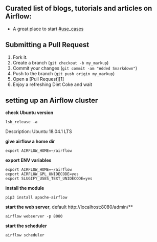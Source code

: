 ## Curated list of blogs, tutorials and articles on Airflow:

* A great place to start [#use_cases](https://github.com/jghoman/awesome-apache-airflow#best-practices-lessons-learned-and-cool-use-cases)


## Submitting a Pull Request

1. Fork it.
2. Create a branch (`git checkout -b my_markup`)
3. Commit your changes (`git commit -am "Added Snarkdown"`)
4. Push to the branch (`git push origin my_markup`)
5. Open a [Pull Request][1]
6. Enjoy a refreshing Diet Coke and wait

## setting up an Airflow cluster 

**check Ubuntu version**

    lsb_release -a

Description:	Ubuntu 18.04.1 LTS

**give airflow a home dir**

    export AIRFLOW_HOME=~/airflow

**export ENV variables**

    export AIRFLOW_HOME=~/airflow
    export AIRFLOW_GPL_UNIDECODE=yes
    export SLUGIFY_USES_TEXT_UNIDECODE=yes 

**install the module** 

    pip3 install apache-airflow

**start the web server**, default http://localhost:8080/admin/**

    airflow webserver -p 8080

**start the scheduler**

    airflow scheduler